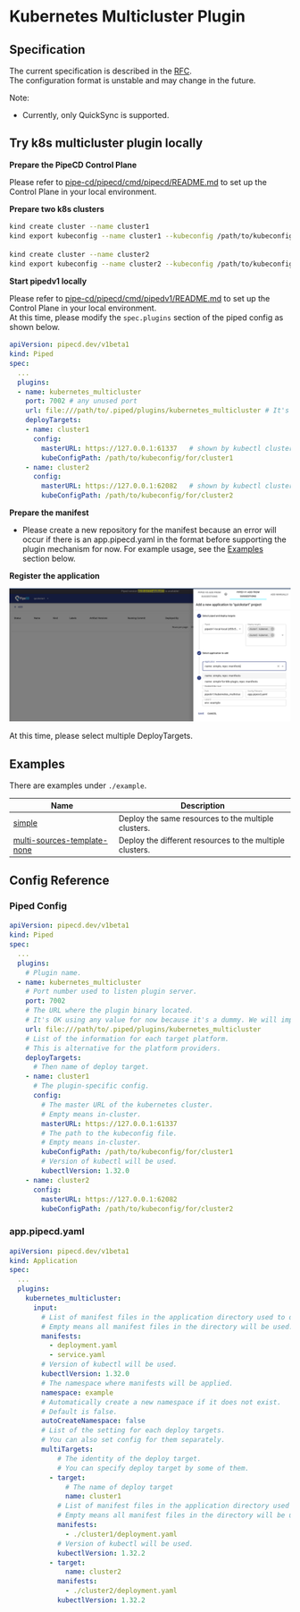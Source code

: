 # Kubernetes Multicluster Plugin

## Specification

The current specification is described in the [RFC](../../../../../docs/rfcs/0014-multi-cluster-deployment-for-k8s.md).  
The configuration format is unstable and may change in the future.

Note:
- Currently, only QuickSync is supported.

## Try k8s multicluster plugin locally

**Prepare the PipeCD Control Plane**

Please refer to [pipe-cd/pipecd/cmd/pipecd/README.md](../../../../../cmd/pipecd/README.md) to set up the Control Plane in your local environment.

**Prepare two k8s clusters**

```sh
kind create cluster --name cluster1
kind export kubeconfig --name cluster1 --kubeconfig /path/to/kubeconfig/for/cluster1

kind create cluster --name cluster2
kind export kubeconfig --name cluster2 --kubeconfig /path/to/kubeconfig/for/cluster2
```

**Start pipedv1 locally**

Please refer to [pipe-cd/pipecd/cmd/pipedv1/README.md](../../../../../cmd/pipedv1/README.md) to set up the Control Plane in your local environment.  
At this time, please modify the `spec.plugins` section of the piped config as shown below.

```yaml
apiVersion: pipecd.dev/v1beta1
kind: Piped
spec:
  ...
  plugins:
  - name: kubernetes_multicluster
    port: 7002 # any unused port
    url: file:///path/to/.piped/plugins/kubernetes_multicluster # It's OK using any value for now because it's a dummy. We will implement it later.
    deployTargets: 
    - name: cluster1
      config:
        masterURL: https://127.0.0.1:61337   # shown by kubectl cluster-info
        kubeConfigPath: /path/to/kubeconfig/for/cluster1
    - name: cluster2
      config:
        masterURL: https://127.0.0.1:62082   # shown by kubectl cluster-info
        kubeConfigPath: /path/to/kubeconfig/for/cluster2
```

**Prepare the manifest**

- Please create a new repository for the manifest because an error will occur if there is an app.pipecd.yaml in the format before supporting the plugin mechanism for now.
For example usage, see the [Examples](#examples) section below.

**Register the application**

![adding-application](./docs/static/adding-application.png)

At this time, please select multiple DeployTargets.

## Examples
There are examples under `./example`.

| Name | Description |
|------|-------------|
| [simple](./example/simple/) | Deploy the same resources to the multiple clusters. |
| [multi-sources-template-none](./example/multi-sources-template-none/) | Deploy the different resources to the multiple clusters. |

## Config Reference

### Piped Config

```yaml
apiVersion: pipecd.dev/v1beta1
kind: Piped
spec:
  ...
  plugins:
    # Plugin name.
  - name: kubernetes_multicluster
    # Port number used to listen plugin server.
    port: 7002
    # The URL where the plugin binary located.
    # It's OK using any value for now because it's a dummy. We will implement it later.
    url: file:///path/to/.piped/plugins/kubernetes_multicluster
    # List of the information for each target platform.
    # This is alternative for the platform providers.
    deployTargets: 
      # Then name of deploy target.
    - name: cluster1
      # The plugin-specific config.
      config:
        # The master URL of the kubernetes cluster.
        # Empty means in-cluster.
        masterURL: https://127.0.0.1:61337
        # The path to the kubeconfig file.
        # Empty means in-cluster.
        kubeConfigPath: /path/to/kubeconfig/for/cluster1
        # Version of kubectl will be used.
        kubectlVersion: 1.32.0
    - name: cluster2
      config:
        masterURL: https://127.0.0.1:62082
        kubeConfigPath: /path/to/kubeconfig/for/cluster2
```

### app.pipecd.yaml

```yaml
apiVersion: pipecd.dev/v1beta1
kind: Application
spec:
  ...
  plugins:
    kubernetes_multicluster:
      input:
        # List of manifest files in the application directory used to deploy.
        # Empty means all manifest files in the directory will be used.
        manifests: 
          - deployment.yaml
          - service.yaml
        # Version of kubectl will be used.
        kubectlVersion: 1.32.0
        # The namespace where manifests will be applied.
        namespace: example
        # Automatically create a new namespace if it does not exist.
        # Default is false.
        autoCreateNamespace: false
        # List of the setting for each deploy targets.
        # You can also set config for them separately.
        multiTargets:
            # The identity of the deploy target.
            # You can specify deploy target by some of them.
          - target:
              # The name of deploy target
              name: cluster1
            # List of manifest files in the application directory used to deploy.
            # Empty means all manifest files in the directory will be used.
            manifests:
              - ./cluster1/deployment.yaml
            # Version of kubectl will be used.
            kubectlVersion: 1.32.2
          - target:
              name: cluster2
            manifests:
              - ./cluster2/deployment.yaml
            kubectlVersion: 1.32.2
```
